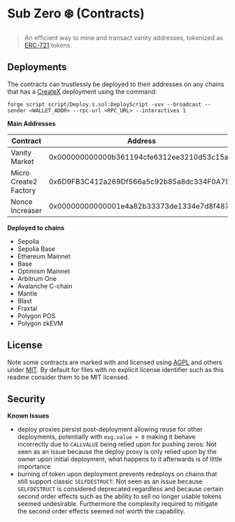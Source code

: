 # Sub Zero ❄️  (Contracts)

> An efficient way to mine and transact vanity addresses, tokenized as
> [ERC-721](https://eips.ethereum.org/EIPS/eip-721) tokens.

## Deployments

The contracts can trustlessly be deployed to their addresses on any chains that has a
[CreateX](https://github.com/pcaversaccio/createx) deployment using the command:

```
forge script script/Deploy.s.sol:DeployScript -vvv --broadcast --sender <WALLET_ADDR> --rpc-url <RPC_URL> --interactives 1
```

**Main Addresses**

|Contract|Address|
|--------|-------|
|Vanity Market|0x000000000000b361194cfe6312ee3210d53c15aa|
|Micro Create2 Factory|0x6D9FB3C412a269Df566a5c92b85a8dc334F0A797|
|Nonce Increaser|0x00000000000001e4a82b33373de1334e7d8f4879|

**Deployed to chains**
- Sepolia
- Sepolia Base
- Ethereum Mainnet
- Base
- Optimism Mainnet
- Arbitrum One
- Avalanche C-chain
- Mantle
- Blast
- Fraxtal
- Polygon POS
- Polygon zkEVM

## License

Note some contracts are marked with and licensed using [AGPL](./LICENSE_AGPL) and others under
[MIT](./LICENSE_MIT). By default for files with no explicit license identifier such as this readme
consider them to be MIT licensed.

## Security

**Known Issues**
- deploy proxies persist post-deployment allowing reuse for other deployments, potentially with
  `msg.value > 0` making it behave incorrectly due to `CALLVALUE` being relied upon for pushing
  zeros: Not seen as an issue because the deploy proxy is only relied upon by the owner upon initial
  deployment, what happens to it afterwards is of little importance
- burning of token upon deployment prevents redeploys on chains that still support classic
  `SELFDESTRUCT`: Not seen as an issue because `SELFDESTRUCT` is considered deprecated regardless
  and because certain second order effects such as the ability to sell no longer usable tokens
  seemed undesirable. Furthermore the complexity required to mitigate the second order effects
  seemed not worth the capability.
